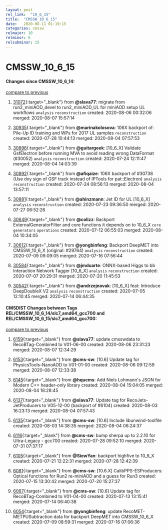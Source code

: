 ```yaml
---
layout: post
rel_link:  "10_6_15"
title:  "CMSSW_10_6_15"
date:   2020-08-11 01:19:15
categories: cmssw
relmajor: 10
relminor: 6
relsubminor: 15
---
```


# CMSSW_10_6_15
#### Changes since CMSSW_10_6_14:
[compare to previous](https://github.com/cms-sw/cmssw/compare/CMSSW_10_6_14...CMSSW_10_6_15)



1. [31072](http://github.com/cms-sw/cmssw/pull/31072){:target="_blank"}  from **@slava77**: migrate from run2_miniAOD_devel to run2_miniAOD_UL for miniAOD setup UL workflows `analysis`  `reconstruction`  created: 2020-08-06 00:32:06 merged: 2020-08-07 15:57:14



2. [30935](http://github.com/cms-sw/cmssw/pull/30935){:target="_blank"}  from **@marinakolosova**: 106X backport of: Pile-Up ID training and WPs for 2017 UL samples `reconstruction`  created: 2020-07-28 10:44:13 merged: 2020-08-04 07:57:53



3. [30896](http://github.com/cms-sw/cmssw/pull/30896){:target="_blank"}  from **@guitargeek**: [10_6_X] Validate GsfElectron before running MVA to avoid reading wrong DataFormat (#30052) `analysis`  `reconstruction`  created: 2020-07-24 12:11:47 merged: 2020-08-04 14:03:39



4. [30892](http://github.com/cms-sw/cmssw/pull/30892){:target="_blank"}  from **@afiqaize**: 106X backport of #30738 (Use dxy sign of GSF track instead of IPTools for pat::Electron) `analysis`  `reconstruction`  created: 2020-07-24 08:56:13 merged: 2020-08-04 13:57:11



5. [30881](http://github.com/cms-sw/cmssw/pull/30881){:target="_blank"}  from **@ahinzmann**: Jet ID for UL [10_6_X] `analysis`  `reconstruction`  created: 2020-07-23 09:36:50 merged: 2020-07-27 06:52:26



6. [30649](http://github.com/cms-sw/cmssw/pull/30649){:target="_blank"}  from **@colizz**: Backport ExternalGeneratorFilter and core functions it depends on to 10_6_X `core`  `generators`  `operations`  created: 2020-07-12 06:55:03 merged: 2020-08-04 10:34:05



7. [30612](http://github.com/cms-sw/cmssw/pull/30612){:target="_blank"}  from **@yongbinfeng**: Backport DeepMET into CMSSW_10_6_X (original: #29764) `analysis`  `reconstruction`  created: 2020-07-09 09:09:05 merged: 2020-07-16 07:56:44



8. [30584](http://github.com/cms-sw/cmssw/pull/30584){:target="_blank"}  from **@jmduarte**: ONNX-based Higgs to bb Interaction Network Tagger [10_6_X] `analysis`  `reconstruction`  created: 2020-07-07 20:29:31 merged: 2020-07-20 11:45:53



9. [30542](http://github.com/cms-sw/cmssw/pull/30542){:target="_blank"}  from **@andrzejnovak**: [10_6_X] feat: Introduce DeepDoubleX V2 `analysis`  `reconstruction`  created: 2020-07-05 12:10:45 merged: 2020-07-14 06:44:35



#### CMSDIST Changes between Tags REL/CMSSW_10_6_14/slc7_amd64_gcc700 and REL/CMSSW_10_6_15/slc7_amd64_gcc700:
[compare to previous](https://github.com/cms-sw/cmsdist/compare/REL/CMSSW_10_6_14/slc7_amd64_gcc700...REL/CMSSW_10_6_15/slc7_amd64_gcc700)



1. [6159](http://github.com/cms-sw/cmsdist/pull/6159){:target="_blank"}  from **@slava77**: update cmsswdata to RecoBTag-Combined to V01-06-00 created: 2020-08-06 23:31:23 merged: 2020-08-07 12:34:29

2. [6153](http://github.com/cms-sw/cmsdist/pull/6153){:target="_blank"}  from **@cms-sw**: [10.6] Update tag for PhysicsTools-NanoAOD to V01-01-00 created: 2020-08-06 09:12:59 merged: 2020-08-07 12:33:38

3. [6145](http://github.com/cms-sw/cmsdist/pull/6145){:target="_blank"}  from **@hqucms**: Add Niels Lohmann's JSON for Modern C++ header-only library created: 2020-08-04 15:04:05 merged: 2020-08-04 18:28:45

4. [6137](http://github.com/cms-sw/cmsdist/pull/6137){:target="_blank"}  from **@slava77**: Update tag for RecoJets-JetProducers to V05-12-00 (backport of #6104) created: 2020-08-03 16:23:13 merged: 2020-08-04 07:57:43

5. [6135](http://github.com/cms-sw/cmsdist/pull/6135){:target="_blank"}  from **@cms-sw**: [10.6] Include libunwind-toolfile created: 2020-08-03 14:38:35 merged: 2020-08-04 06:24:37

6. [6116](http://github.com/cms-sw/cmsdist/pull/6116){:target="_blank"}  from **@cms-sw**: bump sherpa up to 2.2.10 for Ultra-Legacy - gcc700 created: 2020-07-28 09:52:10 merged: 2020-07-31 07:37:17

7. [6105](http://github.com/cms-sw/cmsdist/pull/6105){:target="_blank"}  from **@SiewYan**: backport highfive to 10_6_X created: 2020-07-21 12:22:31 merged: 2020-07-28 12:42:39

8. [6081](http://github.com/cms-sw/cmsdist/pull/6081){:target="_blank"}  from **@cms-sw**: [10.6.X] CalibPPS-ESProducers: Optical functions for Run2 re-miniAOD and a guess for Run3 created: 2020-07-15 13:30:42 merged: 2020-07-20 15:27:37

9. [6067](http://github.com/cms-sw/cmsdist/pull/6067){:target="_blank"}  from **@cms-sw**: [10.6] Update tag for RecoBTag-Combined to V01-04-00 created: 2020-07-13 13:15:41 merged: 2020-07-14 06:40:38

10. [6054](http://github.com/cms-sw/cmsdist/pull/6054){:target="_blank"}  from **@yongbinfeng**: update RecoMET-METPUSubtraction data for backport DeepMET into CMSSW_10_6_X created: 2020-07-09 08:59:31 merged: 2020-07-16 07:06:36
